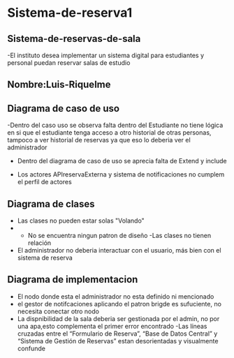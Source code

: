 # Sistema-de-reserva1

## Sistema-de-reservas-de-sala
-El instituto desea implementar un sistema digital para estudiantes y personal puedan reservar salas de estudio
## Nombre:Luis-Riquelme

## Diagrama de caso de uso

-Dentro del caso uso se observa falta  dentro del Estudiante no tiene lógica en si que el estudiante tenga acceso a otro historial de otras personas, tampoco a ver historial de reservas ya que eso lo deberia ver el administrador

- Dentro del diagrama de caso de uso se aprecia falta de Extend y include 

- Los actores APIreservaExterna y sistema de notificaciones no cumplem el perfil de actores 


## Diagrama de clases 
- Las clases no pueden estar solas "Volando"
- - No se encuentra ningun patron de diseño 
-Las clases no tienen relación 
- El administrador no deberia interactuar con el usuario, más bien con el sistema de reserva 

## Diagrama de implementacion 
- El nodo donde esta el administrador no esta definido ni  mencionado 
-  el gestor de notifcaciones aplicando el patron brigde es sufuciente, no necesita conectar otro nodo 
- La dispnibilidad de la sala deberia ser gestionada por el admin, no por una apa,esto complementa el primer error encontrado 
-Las líneas cruzadas entre el “Formulario de Reserva”, “Base de Datos Central” y “Sistema de Gestión de Reservas” estan desorientadas y visualmente confunde 
